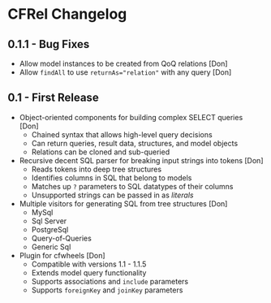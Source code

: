 # CFRel Changelog

## 0.1.1 - Bug Fixes

* Allow model instances to be created from QoQ relations [Don]
* Allow ```findAll``` to use ```returnAs="relation"``` with any query [Don]

## 0.1 - First Release

* Object-oriented components for building complex SELECT queries [Don]
  * Chained syntax that allows high-level query decisions
  * Can return queries, result data, structures, and model objects
  * Relations can be cloned and sub-queried
* Recursive decent SQL parser for breaking input strings into tokens [Don]
  * Reads tokens into deep tree structures
  * Identifies columns in SQL that belong to models
  * Matches up ```?``` parameters to SQL datatypes of their columns
  * Unsupported strings can be passed in as _literals_
* Multiple visitors for generating SQL from tree structures [Don]
  * MySql
  * Sql Server
  * PostgreSql
  * Query-of-Queries
  * Generic Sql
* Plugin for cfwheels [Don]
  * Compatible with versions 1.1 - 1.1.5
  * Extends model query functionality
  * Supports associations and ```include``` parameters
  * Supports ```foreignKey``` and ```joinKey``` parameters

